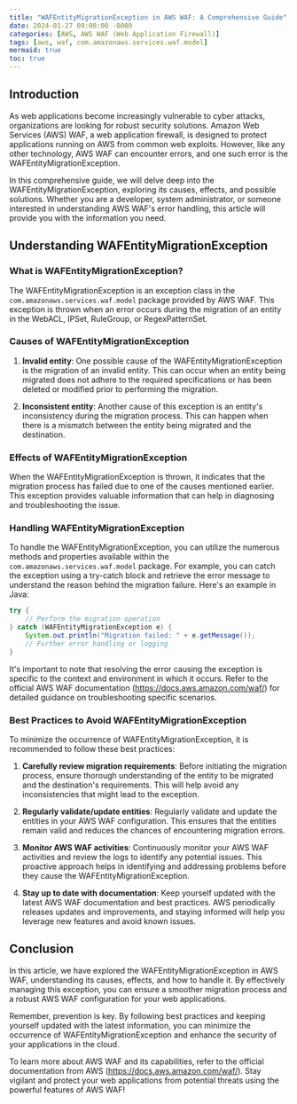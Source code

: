 ```yaml
---
title: "WAFEntityMigrationException in AWS WAF: A Comprehensive Guide"
date: 2024-01-27 09:00:00 -0000
categories: [AWS, AWS WAF (Web Application Firewall)]
tags: [aws, waf, com.amazonaws.services.waf.model]
mermaid: true
toc: true
---
```



## Introduction

As web applications become increasingly vulnerable to cyber attacks, organizations are looking for robust security solutions. Amazon Web Services (AWS) WAF, a web application firewall, is designed to protect applications running on AWS from common web exploits. However, like any other technology, AWS WAF can encounter errors, and one such error is the WAFEntityMigrationException.

In this comprehensive guide, we will delve deep into the WAFEntityMigrationException, exploring its causes, effects, and possible solutions. Whether you are a developer, system administrator, or someone interested in understanding AWS WAF's error handling, this article will provide you with the information you need.

## Understanding WAFEntityMigrationException

### What is WAFEntityMigrationException?

The WAFEntityMigrationException is an exception class in the `com.amazonaws.services.waf.model` package provided by AWS WAF. This exception is thrown when an error occurs during the migration of an entity in the WebACL, IPSet, RuleGroup, or RegexPatternSet.

### Causes of WAFEntityMigrationException

1. **Invalid entity**: One possible cause of the WAFEntityMigrationException is the migration of an invalid entity. This can occur when an entity being migrated does not adhere to the required specifications or has been deleted or modified prior to performing the migration.

2. **Inconsistent entity**: Another cause of this exception is an entity's inconsistency during the migration process. This can happen when there is a mismatch between the entity being migrated and the destination.

### Effects of WAFEntityMigrationException

When the WAFEntityMigrationException is thrown, it indicates that the migration process has failed due to one of the causes mentioned earlier. This exception provides valuable information that can help in diagnosing and troubleshooting the issue. 

### Handling WAFEntityMigrationException

To handle the WAFEntityMigrationException, you can utilize the numerous methods and properties available within the `com.amazonaws.services.waf.model` package. For example, you can catch the exception using a try-catch block and retrieve the error message to understand the reason behind the migration failure. Here's an example in Java:

```java
try {
    // Perform the migration operation
} catch (WAFEntityMigrationException e) {
    System.out.println("Migration failed: " + e.getMessage());
    // Further error handling or logging
}
```

It's important to note that resolving the error causing the exception is specific to the context and environment in which it occurs. Refer to the official AWS WAF documentation (https://docs.aws.amazon.com/waf/) for detailed guidance on troubleshooting specific scenarios.

### Best Practices to Avoid WAFEntityMigrationException

To minimize the occurrence of WAFEntityMigrationException, it is recommended to follow these best practices:

1. **Carefully review migration requirements**: Before initiating the migration process, ensure thorough understanding of the entity to be migrated and the destination's requirements. This will help avoid any inconsistencies that might lead to the exception.

2. **Regularly validate/update entities**: Regularly validate and update the entities in your AWS WAF configuration. This ensures that the entities remain valid and reduces the chances of encountering migration errors.

3. **Monitor AWS WAF activities**: Continuously monitor your AWS WAF activities and review the logs to identify any potential issues. This proactive approach helps in identifying and addressing problems before they cause the WAFEntityMigrationException.

4. **Stay up to date with documentation**: Keep yourself updated with the latest AWS WAF documentation and best practices. AWS periodically releases updates and improvements, and staying informed will help you leverage new features and avoid known issues.

## Conclusion

In this article, we have explored the WAFEntityMigrationException in AWS WAF, understanding its causes, effects, and how to handle it. By effectively managing this exception, you can ensure a smoother migration process and a robust AWS WAF configuration for your web applications.

Remember, prevention is key. By following best practices and keeping yourself updated with the latest information, you can minimize the occurrence of WAFEntityMigrationException and enhance the security of your applications in the cloud.

To learn more about AWS WAF and its capabilities, refer to the official documentation from AWS (https://docs.aws.amazon.com/waf/). Stay vigilant and protect your web applications from potential threats using the powerful features of AWS WAF!